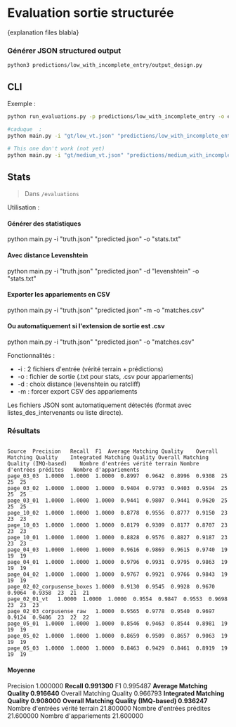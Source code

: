 # Evaluation sortie structurée

{explanation files blabla}

### Générer JSON structured output

```
python3 predictions/low_with_incomplete_entry/output_design.py 
```

## CLI

Exemple :

```bash
python run_evaluations.py -p predictions/low_with_incomplete_entry -o evaluations_/low

#caduque  :
python main.py -i "gt/low_vt.json" "predictions/low_with_incomplete_entry/*.json" -o "evaluations_delete/low_granularity_with_incomplete_entry"

# This one don't work (not yet)
python main.py -i "gt/medium_vt.json" "predictions/medium_with_incomplete_entry/*.json" -o "evaluations/medium_granularity_with_incomplete_entry"
```

## Stats
> Dans `/evaluations`

Utilisation :

  #### Générer des statistiques
  python main.py -i "truth.json" "predicted.json" -o "stats.txt"

  #### Avec distance Levenshtein
  python main.py -i "truth.json" "predicted.json" -d "levenshtein" -o "stats.txt"

  #### Exporter les appariements en CSV  
  python main.py -i "truth.json" "predicted.json" -m -o "matches.csv"

  #### Ou automatiquement si l'extension de sortie est .csv
  python main.py -i "truth.json" "predicted.json" -o "matches.csv"

  Fonctionnalités :
  - -i : 2 fichiers d'entrée (vérité terrain + prédictions)
  - -o : fichier de sortie (.txt pour stats, .csv pour appariements)
  - -d : choix distance (levenshtein ou ratcliff)
  - -m : forcer export CSV des appariements

  Les fichiers JSON sont automatiquement détectés (format avec listes_des_intervenants ou liste
  directe).

### Résultats

```

Source	Precision	Recall	F1	Average Matching Quality	Overall Matching Quality	Integrated Matching Quality	Overall Matching Quality (IMQ-based)	Nombre d'entrées vérité terrain	Nombre d'entrées prédites	Nombre d'appariements
page_03_03	1.0000	1.0000	1.0000	0.8997	0.9642	0.8996	0.9308	25	25	25
page_03_02	1.0000	1.0000	1.0000	0.9404	0.9793	0.9403	0.9594	25	25	25
page_03_01	1.0000	1.0000	1.0000	0.9441	0.9807	0.9441	0.9620	25	25	25
page_10_02	1.0000	1.0000	1.0000	0.8778	0.9556	0.8777	0.9150	23	23	23
page_10_03	1.0000	1.0000	1.0000	0.8179	0.9309	0.8177	0.8707	23	23	23
page_10_01	1.0000	1.0000	1.0000	0.8828	0.9576	0.8827	0.9187	23	23	23
page_04_03	1.0000	1.0000	1.0000	0.9616	0.9869	0.9615	0.9740	19	19	19
page_04_01	1.0000	1.0000	1.0000	0.9796	0.9931	0.9795	0.9863	19	19	19
page_04_02	1.0000	1.0000	1.0000	0.9767	0.9921	0.9766	0.9843	19	19	19
page_02_02_corpusense_boxes	1.0000	0.9130	0.9545	0.9928	0.9670	0.9064	0.9358	23	21	21
page_02_01_vt	1.0000	1.0000	1.0000	0.9554	0.9847	0.9553	0.9698	23	23	23
page_02_03_corpusense_raw	1.0000	0.9565	0.9778	0.9540	0.9697	0.9124	0.9406	23	22	22
page_05_01	1.0000	1.0000	1.0000	0.8546	0.9463	0.8544	0.8981	19	19	19
page_05_02	1.0000	1.0000	1.0000	0.8659	0.9509	0.8657	0.9063	19	19	19
page_05_03	1.0000	1.0000	1.0000	0.8463	0.9429	0.8461	0.8919	19	19	19

```

#### Moyenne

Precision                                1.000000
**Recall                                   0.991300**
F1                                       0.995487
**Average Matching Quality                 0.916640**
Overall Matching Quality                 0.966793
**Integrated Matching Quality              0.908000**
**Overall Matching Quality (IMQ-based)     0.936247**
Nombre d'entrées vérité terrain         21.800000
Nombre d'entrées prédites               21.600000
Nombre d'appariements                   21.600000
